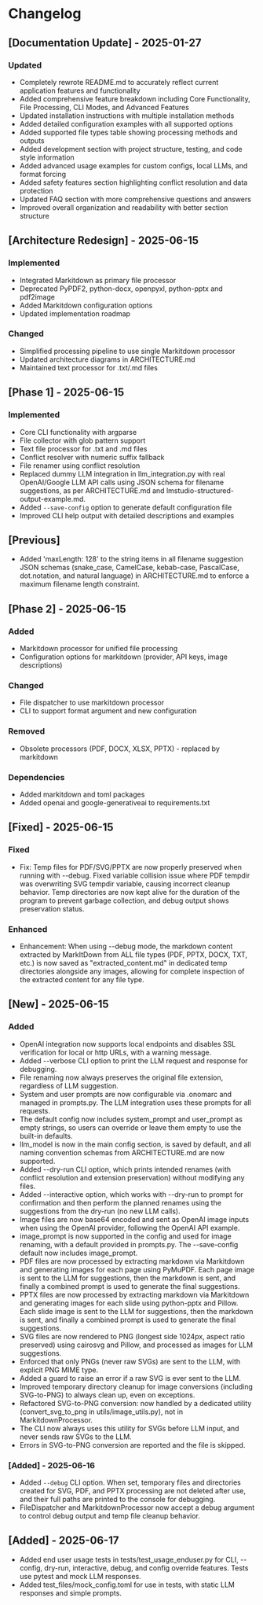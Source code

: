 # Changelog

## [Documentation Update] - 2025-01-27
### Updated
- Completely rewrote README.md to accurately reflect current application features and functionality
- Added comprehensive feature breakdown including Core Functionality, File Processing, CLI Modes, and Advanced Features
- Updated installation instructions with multiple installation methods
- Added detailed configuration examples with all supported options
- Added supported file types table showing processing methods and outputs
- Added development section with project structure, testing, and code style information
- Added advanced usage examples for custom configs, local LLMs, and format forcing
- Added safety features section highlighting conflict resolution and data protection
- Updated FAQ section with more comprehensive questions and answers
- Improved overall organization and readability with better section structure

## [Architecture Redesign] - 2025-06-15
### Implemented
- Integrated Markitdown as primary file processor
- Deprecated PyPDF2, python-docx, openpyxl, python-pptx and pdf2image
- Added Markitdown configuration options
- Updated implementation roadmap

### Changed
- Simplified processing pipeline to use single Markitdown processor
- Updated architecture diagrams in ARCHITECTURE.md
- Maintained text processor for .txt/.md files

## [Phase 1] - 2025-06-15
### Implemented
- Core CLI functionality with argparse
- File collector with glob pattern support
- Text file processor for .txt and .md files
- Conflict resolver with numeric suffix fallback
- File renamer using conflict resolution
- Replaced dummy LLM integration in llm_integration.py with real OpenAI/Google LLM API calls using JSON schema for filename suggestions, as per ARCHITECTURE.md and lmstudio-structured-output-example.md.
- Added `--save-config` option to generate default configuration file
- Improved CLI help output with detailed descriptions and examples

## [Previous]
- Added 'maxLength: 128' to the string items in all filename suggestion JSON schemas (snake_case, CamelCase, kebab-case, PascalCase, dot.notation, and natural language) in ARCHITECTURE.md to enforce a maximum filename length constraint.

## [Phase 2] - 2025-06-15
### Added
- Markitdown processor for unified file processing
- Configuration options for markitdown (provider, API keys, image descriptions)
### Changed
- File dispatcher to use markitdown processor
- CLI to support format argument and new configuration
### Removed
- Obsolete processors (PDF, DOCX, XLSX, PPTX) - replaced by markitdown
### Dependencies
- Added markitdown and toml packages
- Added openai and google-generativeai to requirements.txt

## [Fixed] - 2025-06-15
### Fixed
- Fix: Temp files for PDF/SVG/PPTX are now properly preserved when running with --debug. Fixed variable collision issue where PDF tempdir was overwriting SVG tempdir variable, causing incorrect cleanup behavior. Temp directories are now kept alive for the duration of the program to prevent garbage collection, and debug output shows preservation status.

### Enhanced
- Enhancement: When using --debug mode, the markdown content extracted by MarkItDown from ALL file types (PDF, PPTX, DOCX, TXT, etc.) is now saved as "extracted_content.md" in dedicated temp directories alongside any images, allowing for complete inspection of the extracted content for any file type.

## [New] - 2025-06-15
### Added
- OpenAI integration now supports local endpoints and disables SSL verification for local or http URLs, with a warning message.
- Added --verbose CLI option to print the LLM request and response for debugging.
- File renaming now always preserves the original file extension, regardless of LLM suggestion.
- System and user prompts are now configurable via .onomarc and managed in prompts.py. The LLM integration uses these prompts for all requests.
- The default config now includes system_prompt and user_prompt as empty strings, so users can override or leave them empty to use the built-in defaults.
- llm_model is now in the main config section, is saved by default, and all naming convention schemas from ARCHITECTURE.md are now supported.
- Added --dry-run CLI option, which prints intended renames (with conflict resolution and extension preservation) without modifying any files.
- Added --interactive option, which works with --dry-run to prompt for confirmation and then perform the planned renames using the suggestions from the dry-run (no new LLM calls).
- Image files are now base64 encoded and sent as OpenAI image inputs when using the OpenAI provider, following the OpenAI API example.
- image_prompt is now supported in the config and used for image renaming, with a default provided in prompts.py. The --save-config default now includes image_prompt.
- PDF files are now processed by extracting markdown via Markitdown and generating images for each page using PyMuPDF. Each page image is sent to the LLM for suggestions, then the markdown is sent, and finally a combined prompt is used to generate the final suggestions.
- PPTX files are now processed by extracting markdown via Markitdown and generating images for each slide using python-pptx and Pillow. Each slide image is sent to the LLM for suggestions, then the markdown is sent, and finally a combined prompt is used to generate the final suggestions.
- SVG files are now rendered to PNG (longest side 1024px, aspect ratio preserved) using cairosvg and Pillow, and processed as images for LLM suggestions.
- Enforced that only PNGs (never raw SVGs) are sent to the LLM, with explicit PNG MIME type.
- Added a guard to raise an error if a raw SVG is ever sent to the LLM.
- Improved temporary directory cleanup for image conversions (including SVG-to-PNG) to always clean up, even on exceptions.
- Refactored SVG-to-PNG conversion: now handled by a dedicated utility (convert_svg_to_png in utils/image_utils.py), not in MarkitdownProcessor.
- The CLI now always uses this utility for SVGs before LLM input, and never sends raw SVGs to the LLM.
- Errors in SVG-to-PNG conversion are reported and the file is skipped.

### [Added] - 2025-06-16
* Added `--debug` CLI option. When set, temporary files and directories created for SVG, PDF, and PPTX processing are not deleted after use, and their full paths are printed to the console for debugging.
* FileDispatcher and MarkitdownProcessor now accept a debug argument to control debug output and temp file cleanup behavior.

## [Added] - 2025-06-17
- Added end user usage tests in tests/test_usage_enduser.py for CLI, --config, dry-run, interactive, debug, and config override features. Tests use pytest and mock LLM responses.
- Added test_files/mock_config.toml for use in tests, with static LLM responses and simple prompts.
